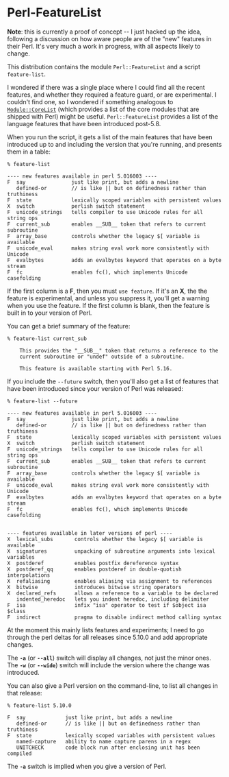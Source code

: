 
# Perl-FeatureList

**Note**: this is currently a proof of concept -- I just hacked up the idea,
following a discussion on how aware people are of the "new" features in their Perl.
It's very much a work in progress, with all aspects likely to change.

This distribution contains the module `Perl::FeatureList` and a script `feature-list`.

I wondered if there was a single place where I could find all the recent features,
and whether they required a feature guard, or are experimental.
I couldn't find one,
so I wondered if something analogous to [`Module::CoreList`](https://metacpan.org/pod/Module::CoreList)
(which provides a list of the core modules that are shipped with Perl)
might be useful.
`Perl::FeatureList` provides a list of the language features
that have been introduced post-5.8.

When you run the script, it gets a list of the main features that have been introduced up to
and including the version that you're running, and presents them in a table:

    % feature-list

    ---- new features available in perl 5.016003 ----
    F  say               just like print, but adds a newline
       defined-or        // is like || but on definedness rather than truthiness
    F  state             lexically scoped variables with persistent values
    X  switch            perlish switch statement
    F  unicode_strings   tells compiler to use Unicode rules for all string ops
    F  current_sub       enables __SUB__ token that refers to current subroutine
    F  array_base        controls whether the legacy $[ variable is available
    F  unicode_eval      makes string eval work more consistently with Unicode
    F  evalbytes         adds an evalbytes keyword that operates on a byte stream
    F  fc                enables fc(), which implements Unicode casefolding

If the first column is a **F**, then you must `use feature`.
If it's an **X**, the the feature is experimental,
and unless you suppress it, you'll get a warning when you use the feature.
If the first column is blank, then the feature is built in to your version of Perl.

You can get a brief summary of the feature:

    % feature-list current_sub

        This provides the "__SUB__" token that returns a reference to the
        current subroutine or "undef" outside of a subroutine.

        This feature is available starting with Perl 5.16.

If you include the `--future` switch, then you'll also get a list of
features that have been introduced since your version of Perl was released:

    % feature-list --future

    ---- new features available in perl 5.016003 ----
    F  say               just like print, but adds a newline
       defined-or        // is like || but on definedness rather than truthiness
    F  state             lexically scoped variables with persistent values
    X  switch            perlish switch statement
    F  unicode_strings   tells compiler to use Unicode rules for all string ops
    F  current_sub       enables __SUB__ token that refers to current subroutine
    F  array_base        controls whether the legacy $[ variable is available
    F  unicode_eval      makes string eval work more consistently with Unicode
    F  evalbytes         adds an evalbytes keyword that operates on a byte stream
    F  fc                enables fc(), which implements Unicode casefolding


    ---- features available in later versions of perl ----
    X  lexical_subs       controls whether the legacy $[ variable is available
    X  signatures         unpacking of subroutine arguments into lexical variables
    X  postderef          enables postfix dereference syntax
    X  postderef_qq       enables postderef in double-quotish interpolations
    X  refaliasing        enables aliasing via assignment to references
    X  bitwise            introduces bitwise string operators
    X  declared_refs      allows a reference to a variable to be declared
       indented_heredoc   lets you indent heredoc, including delimiter
    F  isa                infix "isa" operator to test if $object isa $class
    F  indirect           pragma to disable indirect method calling syntax

At the moment this mainly lists features and experiments;
I need to go through the perl deltas for all releases since 5.10.0
and add appropriate changes.

The **`-a`** (or **`--all`**) switch will display all changes, not just the minor ones.
The **`-w`** (or **`--wide`**) switch will include the version where the change was
introduced.

You can also give a Perl version on the command-line, to list all changes in that release:

    % feature-list 5.10.0

    F  say             just like print, but adds a newline
       defined-or      // is like || but on definedness rather than truthiness
    F  state           lexically scoped variables with persistent values
       named-capture   ability to name capture parens in a regex
       UNITCHECK       code block run after enclosing unit has been compiled

The **`-a`** switch is implied when you give a version of Perl.
